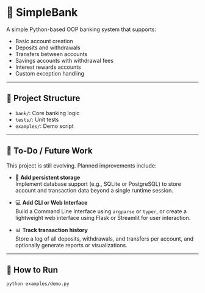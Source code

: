 # 🏦 SimpleBank

A simple Python-based OOP banking system that supports:

- Basic account creation  
- Deposits and withdrawals  
- Transfers between accounts  
- Savings accounts with withdrawal fees  
- Interest rewards accounts  
- Custom exception handling  

---

## 📁 Project Structure

- `bank/`: Core banking logic  
- `tests/`: Unit tests  
- `examples/`: Demo script  

---

## 🚧 To-Do / Future Work

This project is still evolving. Planned improvements include:

- 💾 **Add persistent storage**  
  Implement database support (e.g., SQLite or PostgreSQL) to store account and transaction data beyond a single runtime session.

- 💻 **Add CLI or Web Interface**  
  Build a Command Line Interface using `argparse` or `typer`, or create a lightweight web interface using Flask or Streamlit for user interaction.

- 📊 **Track transaction history**  
  Store a log of all deposits, withdrawals, and transfers per account, and optionally generate reports or visualizations.

---

## 🚀 How to Run

```bash
python examples/demo.py
